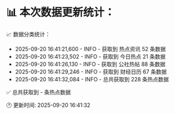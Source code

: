 📊 本次数据更新统计：
==========================

📈 数据分类统计：
- 2025-09-20 16:41:21,600 - INFO - 获取到 热点资讯 52 条数据
- 2025-09-20 16:41:23,502 - INFO - 获取到 今日热点 21 条数据
- 2025-09-20 16:41:26,130 - INFO - 获取到 公社热帖 88 条数据
- 2025-09-20 16:41:29,246 - INFO - 获取到 财经日历 67 条数据
- 2025-09-20 16:41:32,084 - INFO - 总共获取到 228 条热点数据

✅ 总共获取到 - 条热点数据

🕐 更新时间: 2025-09-20 16:41:32
